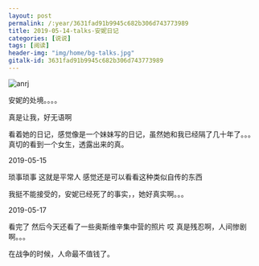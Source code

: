 ```yaml
---
layout: post
permalink: /:year/3631fad91b9945c682b306d743773989
title: 2019-05-14-talks-安妮日记
categories: [说说]
tags: [阅读]
header-img: "img/home/bg-talks.jpg"
gitalk-id: 3631fad91b9945c682b306d743773989
---
```



![anrj](http://image.linxingyang.net/image/note/2019/2019-05-14-talks/anrj.jpg)


安妮的处境。。。。

真是让我，好无语啊

看着她的日记，感觉像是一个妹妹写的日记，虽然她和我已经隔了几十年了。。。
真切的看到一个女生，透露出来的真。

2019-05-15

琐事琐事
这就是平常人
感觉还是可以看看这种类似自传的东西

我挺不能接受的，安妮已经死了的事实，，她好真实啊。。。


2019-05-17

看完了
然后今天还看了一些奥斯维辛集中营的照片
哎
真是残忍啊，人间惨剧啊。。。

在战争的时候，人命最不值钱了。